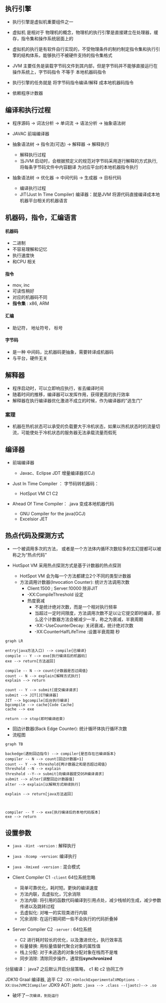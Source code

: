 ## 执行引擎
 - 执行引擎是虚拟机重要组件之一
 - 虚拟机 是相对于 物理机的概念，物理机的执行引擎是直接建立在处理器，缓存，指令集和操作系统层面上的
 - 虚拟机的执行是有软件自行实现的，不受物理条件的制约制定指令集和执行引擎的结构体系，能够执行不被硬件支持的指令集格式

 - JVM 主要任务是装载字节码文件到其内部，但是字节码并不能够直接运行在操作系统上，字节码指令 不等于 本地机器码指令

 - 执行引擎的任务就是 将字节码指令编译/解释 成本地机器码指令

 - 依赖程序计数器

## 编译和执行过程

- 程序源码 -> 词法分析 -> 单词流 -> 语法分析 -> 抽象语法树 
 - JAVAC 前端编译器

- 抽象语法树 -> 指令流(可选) -> 解释器 -> 解释执行
  - 解释执行过程
  - 当JVM 启动时，会根据预定义的规范对字节码采用逐行解释的方式执行, 将每条字节码文件中内容翻译 为对应平台的本地机器指令执行


- 抽象语法树 -> 优化器 -> 中间代码 -> 生成器 -> 目标代码
  - 编译执行过程
  - JIT(Just In Time Compiler) 编译器：就是JVM 将源代码直接编译成本地机器平台相关的机器语言

## 机器码，指令，汇编语言

#### 机器码
 - 二进制
 - 不容易理解和记忆
 - 执行速度快
 - 和CPU 相关

#### 指令
  - mov, inc
  - 可读性稍好
  - 对应的机器码不同
  - **指令集** : x86, ARM

#### 汇编
  - 助记符， 地址符号， 标号

#### 字节码
  -  是一种 中间码，比机器码更抽象，需要转译成机器码
  - 与平台，硬件无关

## 解释器

- 程序启动时，可以立即响应执行，省去编译时间
- 随着时间的推移，编译器可以发挥作用，获得更高的执行效率
- 解释器在执行编译器优化激进不成立的时候，作为编译器的"逃生门"

### 案理
 - 机器在热机状态可以承受的负载要大于冷机状态，如果以热机状态时的流量切流，可能使处于冷机状态的服务器无法承载流量而假死

## 编译器

- 前端编译器
  - Javac、Eclipse JDT 增量编译器(ECJ)

- Just In Time Compiler ： 字节码转机器码：
  - HotSpot VM C1 C2

- Ahead Of Time Compiler： .java 变成本地机器代码  
  - GNU Compiler for the java(GCJ)
  - Excelsior JET


## 热点代码及探测方式

- 一个被调用多次的方法， 或者是一个方法体内循环次数较多的玄幻提都可以被称之为“热点代码”

- HotSpot VM 采用热点探测方式是基于计数器的热点探测
  - HotSpot VM 会为每一个方法都建立2个不同的类型计数器
  - 方法调用计数器(Invocation Counter): 统计方法调用次数
    - Client:1500 ; Server:10000 除非JIT
    - -XX:CompileThreshold 设定
    - 热度衰减
      - 不是统计绝对次数，而是一个相对执行频率
      - 当超过一定时间限度，方法调用次数不足以让它提交即时编译，那么这个计数器方法会被减少一半，称之为衰减，半衰周期
      - -XX:-UseCounterDecay: 关闭衰减，统计绝对次数
      - -XX:CounterHalfLifeTime :设置半衰周期 秒

```mermaid
graph LR

entry(java方法入口) --> compile{已编译}
compile -- Y --> exe[执行编译后的机器码]
exe --> return[方法返回]

compile -- N --> count{计数器是否过阈值}
count -- N --> explain[解释方式执行]
explain --> return

count -- Y --> submit[提交编译请求]
submit --> JIT[JIT编译器]
JIT --> bgcompile[后台执行编译]
bgcompile --> cache[Code Cache]
cache --> exe

return --> stop(即时编译结束)

```



  - 回边计数器(Back Edge Counter): 统计循环体执行循环次数
   - 流程图

```mermaid
graph TB

backedge(遇到回边指令) --> compiler{是否存在已编译版本}
compiler -- N --> count[回边计数器+1]
count -- Y --> threshold{两计数器之和是否超过阈值}
threshold --N --> explain
threshold --Y--> submit[向编译器提交OSR编译请求]
submit --> alter[调整回边计数器值]
alter --> explain[以解释方式继续执行]

explain --> return[java方法返回]



compiler -- Y --> exe[执行编译后的本地代码版本]
exe --> return

```

## 设置参数

- `java -Xint -version` : 解释执行
- `java -Xcomp -version`: 编译执行
- `java -Xmixed -version` : 混合模式

- Client Compiler C1 `-client` 64位系统忽略
  - 简单可靠优化，耗时短。更快的编译速度
  - 方法内联，去虚拟化，冗余消除
  - 方法内联: 将引用的函数代码编译到引用点处，减少栈帧的生成，减少参数传递以及跳转过程
  - 去虚拟化: 对唯一的实现类进行内联
  - 冗余消除: 在运行期间把一些不会执行的代码折叠掉

- Server Compiler C2 `-server` : 64位系统
  - C2 进行耗时较长的优化，以及激进优化，执行效率高
  - 标量替换: 用标量值替代聚合对象的属性值
  - 栈上分配: 对于未逃逸的对象分配对象在栈而不是堆
  - 同步消除: 清除同步操作，通常指**synchronized**

分层编译：
  java7 之后默认开启分层策略， c1 和 c2 协同工作


JDK10 Graal 编译器, 追平 C2
`-XX:+UnlockExperimentalVMOptions -XX:UseJVMCICompiler`
JDK9 AOT: jaotc `.java --> .class --(jaotc)--> .so`
 - 破坏了`一次编译，到处运行`